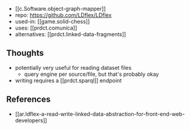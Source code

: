 
- [[c.Software.object-graph-mapper]]
- repo: https://github.com/LDflex/LDflex
- used-in: [[game.solid-chess]]
- uses: [[prdct.comunica]]
- alternatives: [[prdct.linked-data-fragments]]

## Thoughts

- potentially very useful for reading dataset files
  - query engine per source/file, but that's probably okay
- writing requires a [[prdct.sparql]] endpoint
 
## References

- [[ar.ldflex-a-read-write-linked-data-abstraction-for-front-end-web-developers]]